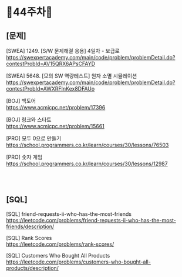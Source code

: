 # 📌44주차📌
## [문제]
[SWEA] 1249. [S/W 문제해결 응용] 4일차 - 보급로</br>
https://swexpertacademy.com/main/code/problem/problemDetail.do?contestProbId=AV15QRX6APsCFAYD

[SWEA] 5648. [모의 SW 역량테스트] 원자 소멸 시뮬레이션</br>
https://swexpertacademy.com/main/code/problem/problemDetail.do?contestProbId=AWXRFInKex8DFAUo

[BOJ] 백도어</br>
https://www.acmicpc.net/problem/17396

[BOJ] 링크와 스타트</br>
https://www.acmicpc.net/problem/15661

[PRO] 모두 0으로 만들기</br>
https://school.programmers.co.kr/learn/courses/30/lessons/76503

[PRO] 숫자 게임</br>
https://school.programmers.co.kr/learn/courses/30/lessons/12987

</br></br>

## [SQL]
[SQL]  friend-requests-ii-who-has-the-most-friends</br>
https://leetcode.com/problems/friend-requests-ii-who-has-the-most-friends/description/

[SQL] Rank Scores</br>
https://leetcode.com/problems/rank-scores/

[SQL] Customers Who Bought All Products</br>
https://leetcode.com/problems/customers-who-bought-all-products/description/